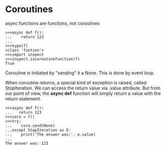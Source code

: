 # Coroutines

async functions are functions, not coroutines

```
>>>async def f():
...    return 123
...
>>>type(f)
<class 'funtion'>
>>>import inspect
>>>inspect.iscoroutinefunction(f)
True
```


Coroutine is initiated by "sending" it a None. This is done by event loop.

When coroutine *returns*, a special kind of exception is raised, called StopIteration. We can access the return value via .value attribute.
But from our point of view, the **async def** function will simply return a value with the return statement.
```
>>>async def f():
...   return 123
>>>coro = f()
>>>try:
...    coro.send(None)
...except StopIteration as E:
...    print('The answer was:', e.value)
...
The answer was: 123
```
